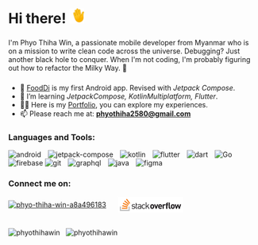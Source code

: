   
<h1 align="left">Hi there! <img src="./images/hand_wave.gif" style="height:30px;" /></h1>  

###

<p align="left">I'm Phyo Thiha Win, a passionate mobile developer from Myanmar who is on a mission to write clean code across the universe. Debugging? Just another black hole to conquer. When I'm not coding, I'm probably figuring out how to refactor the Milky Way. 🌠 </p>

###

<!---
<p align="left"> <img src="https://komarev.com/ghpvc/?username=phyothihawin&label=Profile%20views&color=0e75b6&style=flat" alt="phyothihawin" /> </p> 
---> 
  
- 🔭 [FoodDi](https://play.google.com/store/apps/details?id=com.pthw.food) is my first Android app. Revised with <i>Jetpack Compose</i>.
- 🌱 I’m learning <i>JetpackCompose, KotlinMultiplatform, Flutter</i>.    
- 👨‍💻 Here is my [Portfolio](https://phyothihawin.github.io/), you can explore my experiences.
- 📫 Please reach me at: **phyothiha2580@gmail.com** 
 
###
 
<h3 align="left">Languages and Tools:</h3>  
<p align="left"> 
<a href="https://developer.android.com" style="text-decoration: none;"> <img src="https://skillicons.dev/icons?i=androidstudio" alt="android" height="40"/></a>
<img width="6" />
<a href="https://developer.android.com/compose" style="text-decoration: none;"> <img src="https://developer.android.com/static/events/dev-challenge/images/dev-challenge_jetpack-compose-asset.svg" alt="jetpack-compose" height="40"/></a> 
<img width="6" />
<a href="https://kotlinlang.org" style="text-decoration: none;"> <img src="https://skillicons.dev/icons?i=kotlin" alt="kotlin" height="40"/></a>
<img width="6" />
<a href="https://flutter.dev" style="text-decoration: none;"> <img src="https://skillicons.dev/icons?i=flutter" alt="flutter" height="40"/></a> 
<img width="6" />
<a href="https://dart.dev" style="text-decoration: none;"> <img src="https://skillicons.dev/icons?i=dart" alt="dart" height="40"/></a> 
<img width="6" />
<a href="https://go.dev/" style="text-decoration: none;"> <img src="https://skillicons.dev/icons?i=go" alt="Go" height="40"/></a>
<img width="6" />
<a href="https://firebase.google.com/" style="text-decoration: none;"> <img src="https://skillicons.dev/icons?i=firebase" alt="firebase" height="40"/></a> 
<a href="https://git-scm.com/" style="text-decoration: none;"> <img src="https://skillicons.dev/icons?i=git" alt="git" width="40" height="40"/></a> 
<img width="6" />
<a href="https://graphql.org" style="text-decoration: none;"> <img src="https://skillicons.dev/icons?i=graphql" alt="graphql" height="40"/></a> 
<img width="6" />
<a href="https://www.java.com" style="text-decoration: none;"> <img src="https://skillicons.dev/icons?i=java" alt="java" height="40"/></a> 
<img width="6" />
<a href="https://www.figma.com/" style="text-decoration: none;"> <img src="https://skillicons.dev/icons?i=figma" alt="figma" height="40"/></a> 
</p>  

###

<h3 align="left">Connect me on:</h3>  
<p align="left">  
<a href="https://linkedin.com/in/phyo-thiha-win-a8a496183" target="blank"><img align="center" src="https://freelogopng.com/images/all_img/1656958733linkedin-logo-png.png" alt="phyo-thiha-win-a8a496183" height="30" /></a> 
<img width="16">
<a href="https://stackoverflow.com/users/19853487/phyo-thiha-win" target="blank"><img align="center" src="./images/stackoverflow-logo.png" alt="phyo-thiha-win-stackoverflow" height="32" /></a>  
</p> 

<br>

<div>
<img src="https://github-readme-stats.vercel.app/api/top-langs?username=phyothihawin&show_icons=true&layout=compact&locale=en&langs_count=5&theme=dark&order=2" height="160" alt="phyothihawin" /> &nbsp; 
<img src="https://github-readme-stats.vercel.app/api?username=phyothihawin&show_icons=true&locale=en&theme=dark" height="160"  alt="phyothihawin" />
</div>


<!---  
<p><img align="center" src="https://github-readme-streak-stats.herokuapp.com/?user=phyothihawin&" alt="phyothihawin" /></p>  
--->
  
  
<!---  
PhyoThihaWin/PhyoThihaWin is a ✨ special ✨ repository because its `README.md` (this file) appears on your GitHub profile.  
You can click the Preview link to take a look at your changes.  
--->
